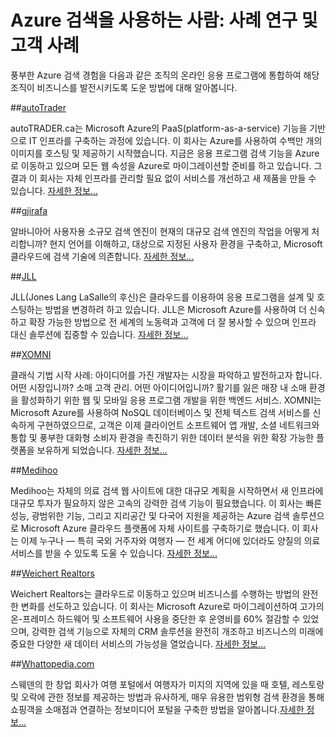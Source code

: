 <properties
	pageTitle="Azure 검색을 사용하는 사람: 사례 연구 및 고객 사례 | Microsoft Azure | 사용자 시나리오"
	description="Microsoft Azure에서 호스팅되는 클라우드 검색 서비스인 Azure 검색과 관련한 사례 연구 및 고객 스토리"
	services="search"
	documentationCenter=""
	authors="HeidiSteen"
	manager="jhubbard"
	editor=""
    tags="azure-portal"/>

<tags
	ms.service="search"
	ms.devlang="NA"
	ms.workload="search"
	ms.topic="article" 
	ms.tgt_pltfrm="na"
	ms.date="08/29/2016"
	ms.author="heidist"/>

# Azure 검색을 사용하는 사람: 사례 연구 및 고객 사례

풍부한 Azure 검색 경험을 다음과 같은 조직의 온라인 응용 프로그램에 통합하여 해당 조직이 비즈니스를 발전시키도록 도운 방법에 대해 알아봅니다.

##[autoTrader](https://customers.microsoft.com/Pages/CustomerStory.aspx?recid=18596)

autoTRADER.ca는 Microsoft Azure의 PaaS(platform-as-a-service) 기능을 기반으로 IT 인프라를 구축하는 과정에 있습니다. 이 회사는 Azure를 사용하여 수백만 개의 이미지를 호스팅 및 제공하기 시작했습니다. 지금은 응용 프로그램 검색 기능을 Azure로 이동하고 있으며 모든 웹 속성을 Azure로 마이그레이션할 준비를 하고 있습니다. 그 결과 이 회사는 자체 인프라를 관리할 필요 없이 서비스를 개선하고 새 제품을 만들 수 있습니다. [자세한 정보...](https://customers.microsoft.com/Pages/CustomerStory.aspx?recid=18596)


##[gjirafa](https://customers.microsoft.com/Pages/CustomerStory.aspx?recid=18633)

알바니아어 사용자용 소규모 검색 엔진이 현재의 대규모 검색 엔진의 작업을 어떻게 처리합니까? 현지 언어를 이해하고, 대상으로 지정된 사용자 환경을 구축하고, Microsoft 클라우드에 검색 기술에 의존합니다. [자세한 정보...](https://customers.microsoft.com/Pages/CustomerStory.aspx?recid=18633)


##[JLL](https://customers.microsoft.com/Pages/CustomerStory.aspx?recid=18662)

JLL(Jones Lang LaSalle의 후신)은 클라우드를 이용하여 응용 프로그램을 설계 및 호스팅하는 방법을 변경하려 하고 있습니다. JLL은 Microsoft Azure를 사용하여 더 신속하고 확장 가능한 방법으로 전 세계의 노동력과 고객에 더 잘 봉사할 수 있으며 인프라 대신 솔루션에 집중할 수 있습니다. [자세한 정보...](https://customers.microsoft.com/Pages/CustomerStory.aspx?recid=18662)

##[XOMNI](https://customers.microsoft.com/Pages/CustomerStory.aspx?recid=18667)

클래식 기법 시작 사례: 아이디어를 가진 개발자는 시장을 파악하고 발전하고자 합니다. 어떤 시장입니까? 소매 고객 관리. 어떤 아이디어입니까? 활기를 잃은 매장 내 소매 환경을 활성화하기 위한 웹 및 모바일 응용 프로그램 개발을 위한 백엔드 서비스. XOMNI는 Microsoft Azure를 사용하여 NoSQL 데이터베이스 및 전체 텍스트 검색 서비스를 신속하게 구현하였으므로, 고객은 이제 클라이언트 소프트웨어 앱 개발, 소셜 네트워크와 통합 및 풍부한 대화형 소비자 환경을 촉진하기 위한 데이터 분석을 위한 확장 가능한 플랫폼을 보유하게 되었습니다. [자세한 정보...](https://customers.microsoft.com/Pages/CustomerStory.aspx?recid=18667)


##[Medihoo](https://customers.microsoft.com/Pages/CustomerStory.aspx?recid=19540)

Medihoo는 자체의 의료 검색 웹 사이트에 대한 대규모 계획을 시작하면서 새 인프라에 대규모 투자가 필요하지 않은 고속의 강력한 검색 기능이 필요했습니다. 이 회사는 빠른 성능, 광범위한 기능, 그리고 지리공간 및 다국어 지원을 제공하는 Azure 검색 솔루션으로 Microsoft Azure 클라우드 플랫폼에 자체 사이트를 구축하기로 했습니다. 이 회사는 이제 누구나 — 특히 국외 거주자와 여행자 — 전 세계 어디에 있더라도 양질의 의료 서비스를 받을 수 있도록 도울 수 있습니다. [자세한 정보...](https://customers.microsoft.com/Pages/CustomerStory.aspx?recid=19540)


##[Weichert Realtors](https://customers.microsoft.com/Pages/CustomerStory.aspx?recid=21252)

Weichert Realtors는 클라우드로 이동하고 있으며 비즈니스를 수행하는 방법의 완전한 변화를 선도하고 있습니다. 이 회사는 Microsoft Azure로 마이그레이션하여 고가의 온-프레미스 하드웨어 및 소프트웨어 사용을 중단한 후 운영비를 60% 절감할 수 있었으며, 강력한 검색 기능으로 자체의 CRM 솔루션을 완전히 개조하고 비즈니스의 미래에 중요한 다양한 새 데이터 서비스의 가능성을 열었습니다. [자세한 정보...](https://customers.microsoft.com/Pages/CustomerStory.aspx?recid=21252)

##[Whattopedia.com](search-dev-case-study-whattopedia.md)

스웨덴의 한 창업 회사가 여행 포털에서 여행자가 미지의 지역에 있을 때 호텔, 레스토랑 및 오락에 관한 정보를 제공하는 방법과 유사하게, 매우 유용한 범위형 검색 환경을 통해 쇼핑객을 소매점과 연결하는 정보미디어 포털을 구축한 방법을 알아봅니다.[자세한 정보...](search-dev-case-study-whattopedia.md)

<!--Image References -- here for future reference. Had to -->
[1]: ./media/search-case-studies/autotrader_m.png
[2]: ./media/search-case-studies/gjirafa_m.png
[3]: ./media/search-case-studies/JLL_m.png
[4]: ./media/search-case-studies/medihoo_m.png
[5]: ./media/search-case-studies/weichert_m.png
[xomni]: ./media/search-case-studies/xomni_m.png

<!---HONumber=AcomDC_0914_2016-->